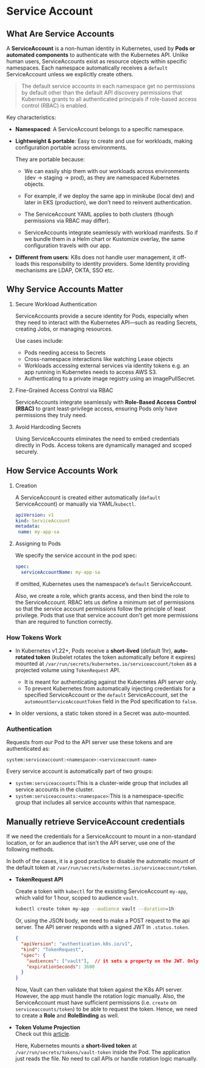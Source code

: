# Service Account

## What Are Service Accounts

A **ServiceAccount** is a non-human identity in Kubernetes, used by **Pods or automated components** to authenticate with the Kubernetes API. Unlike human users, ServiceAccounts exist as resource objects within specific namespaces. Each namespace automatically receives a `default` ServiceAccount unless we explicitly create others.

> The default service accounts in each namespace get no permissions by default other than the default API discovery permissions that Kubernetes grants to all authenticated principals if role-based access control (RBAC) is enabled.

Key characteristics:

* **Namespaced**: A ServiceAccount belongs to a specific namespace.
* **Lightweight & portable**: Easy to create and use for workloads, making configuration portable across environments. 

  They are portable because:

  - We can easily ship them with our workloads across environments (dev → staging → prod), as they are namespaced Kubernetes objects.

  - For example, if we deploy the same app in minikube (local dev) and later in EKS (production), we don’t need to reinvent authentication.

  - The ServiceAccount YAML applies to both clusters (though permissions via RBAC may differ).

  - ServiceAccounts integrate seamlessly with workload manifests. So if we bundle them in a Helm chart or Kustomize overlay, the same configuration travels with our app.

* **Different from users**: K8s does not handle user management, it off-loads this responsibility to identity providers. Some Identity providing mechanisms are LDAP, OKTA, SSO etc.

## Why Service Accounts Matter

1. Secure Workload Authentication

   ServiceAccounts provide a secure identity for Pods, especially when they need to interact with the Kubernetes API—such as reading Secrets, creating Jobs, or managing resources.

   Use cases include:

   * Pods needing access to Secrets
   * Cross-namespace interactions like watching Lease objects
   * Workloads accessing external services via identity tokens e.g. an app running in Kubernetes needs to access AWS S3.
   * Authenticating to a private image registry using an imagePullSecret.

2. Fine-Grained Access Control via RBAC

   ServiceAccounts integrate seamlessly with **Role-Based Access Control (RBAC)** to grant least-privilege access, ensuring Pods only have permissions they truly need.

3. Avoid Hardcoding Secrets

   Using ServiceAccounts eliminates the need to embed credentials directly in Pods. Access tokens are dynamically managed and scoped securely.

## How Service Accounts Work

1. Creation

   A ServiceAccount is created either automatically (`default` ServiceAccount) or manually via YAML/`kubectl`.

   ```yaml
   apiVersion: v1
   kind: ServiceAccount
   metadata:
    name: my-app-sa
   ```

1. Assigning to Pods

   We specify the service account in the pod spec:

   ```yaml
   spec:
     serviceAccountName: my-app-sa
   ```

   If omitted, Kubernetes uses the namespace’s `default` ServiceAccount.

   Also, we create a role, which grants access, and then bind the role to the ServiceAccount. RBAC lets us define a minimum set of permissions so that the service account permissions follow the principle of least privilege. Pods that use that service account don't get more permissions than are required to function correctly.

### How Tokens Work

* In Kubernetes v1.22+, Pods receive a **short-lived** (default 1hr), **auto-rotated token** (kubelet rotates the token automatically before it expires) mounted at `/var/run/secrets/kubernetes.io/serviceaccount/token` as a projected volume using `TokenRequest` API.
  - It is meant for authenticating against the Kubernetes API server only.
  - To prevent Kubernetes from automatically injecting credentials for a specified ServiceAccount or the `default` ServiceAccount, set the `automountServiceAccountToken` field in the Pod specification to `false`.

* In older versions, a static token stored in a Secret was auto-mounted.

### Authentication

Requests from our Pod to the API server use these tokens and are authenticated as:
```
system:serviceaccount:<namespace>:<serviceaccount-name>
```

Every service account is automatically part of two groups:

* `system:serviceaccounts`:This is a cluster-wide group that includes all service accounts in the cluster.
* `system:serviceaccounts:<namespace>`:This is a namespace-specific group that includes all service accounts within that namespace.


## Manually retrieve ServiceAccount credentials
If we need the credentials for a ServiceAccount to mount in a non-standard location, or for an audience that isn't the API server, use one of the following methods. 

In both of the cases, it is a good practice to disable the automatic mount of the default token at `/var/run/secrets/kubernetes.io/serviceaccount/token`.

- **TokenRequest API**

  Create a token with `kubectl` for the exsisting ServiceAccount `my-app`, which valid for 1 hour, scoped to audience `vault`.

  ```bash
  kubectl create token my-app --audience vault --duration=1h
  ```
  Or, using the JSON body, we need to make a POST request to the api server. The API server responds with a signed JWT in `.status.token`.

  ```json
  {
    "apiVersion": "authentication.k8s.io/v1",
    "kind": "TokenRequest",
    "spec": {
      "audiences": ["vault"],  // it sets a property on the JWT. Only the systems that validate tokens against "vault" as an accepted audience will accept it. 
      "expirationSeconds": 3600
    }
  }
  ```
  Now, Vault can then validate that token against the K8s API server. However, the app must handle the rotation logic manually. Also, the ServiceAccount must have sufficient permissions (i.e. `create` on `serviceaccounts/token`) to be able to request the token. Hence, we need to create a **Role** and **RoleBinding** as well.

- **Token Volume Projection**  
  Check out this [article](https://kubernetes.io/docs/tasks/configure-pod-container/configure-service-account/#launch-a-pod-using-service-account-token-projection).

  Here, Kubernetes mounts a **short-lived token** at `/var/run/secrets/tokens/vault-token` inside the Pod. The application just reads the file. No need to call APIs or handle rotation logic manually.

